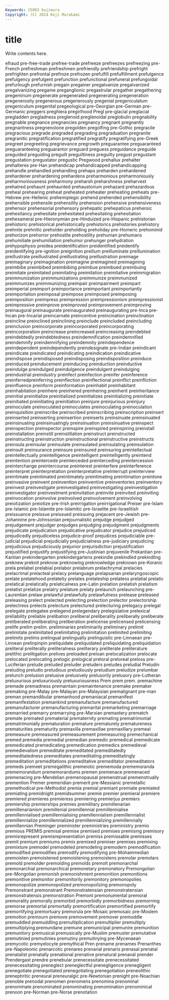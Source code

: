 ```yaml
---
Keywords: 25993 kojimura
Copyright: (C) 2024 Koji Murakami
---
```


# title

Write contents here.



efraud
pre-free-trade prefree-trade prefreeze prefreezes prefreezing pre-French prefreshman prefreshmen prefriendly prefriendship
prefright prefrighten prefrontal prefroze prefrozen prefulfill prefulfillment prefulgence prefulgency prefulgent
prefunction prefunctional prefuneral prefungoidal prefurlough prefurnish pregain pregainer pregalvanize pregalvanized
pregalvanizing pregame preganglionic pregastrular pregather pregathering pregeminum pregenerate pregenerated pregenerating
pregeneration pregenerosity pregenerous pregenerously pregenial pregeniculatum pregeniculum pregenital pregeological pre-Georgian
pre-German pre-Germanic preggers preghiera pregirlhood Pregl pre-glacial preglacial pregladden pregladness
preglenoid preglenoidal preglobulin pregnability pregnable pregnance pregnancies pregnancy pregnant pregnantly
pregnantness pregnenolone pregolden pregolfing pre-Gothic pregracile pregracious pregrade pregraded pregrading
pregraduation pregranite pregranitic pregratification pregratified pregratify pregratifying pre-Greek pregreet pregreeting
pregrievance pregrowth preguarantee preguaranteed preguaranteeing preguarantor preguard preguess preguidance preguide
preguided preguiding preguilt preguiltiness preguilty pregust pregustant pregustation pregustator pregustic
Pregwood prehallux prehalter prehalteres pre-Han prehandicap prehandicapped prehandicapping prehandle prehandled
prehandling prehaps preharden prehardened prehardener prehardening prehardens preharmonious preharmoniously preharmoniousness
preharmony preharsh preharshness preharvest prehatred prehaunt prehaunted prehaustorium prehazard prehazardous
preheal prehearing preheat preheated preheater preheating preheats pre-Hebrew pre-Hellenic prehemiplegic
prehend prehended prehensibility prehensible prehensile prehensility prehension prehensive prehensiveness prehensor
prehensorial prehensory prehepatic prehepaticus preheroic prehesitancy prehesitate prehesitated prehesitating prehesitation
prehexameral pre-Hieronymian pre-Hinduized pre-Hispanic prehistorian prehistoric prehistorical prehistorically prehistorics prehistories
prehistory prehnite prehnitic preholder preholding preholiday pre-Homeric prehominid prehorizon prehorror
prehostile prehostility prehuman prehumans prehumiliate prehumiliation prehumor prehunger prehydration prehypophysis
preidea preidentification preidentified preidentify preidentifying pre-ignition preignition preilium preilluminate preillumination
preillustrate preillustrated preillustrating preillustration preimage preimaginary preimagination preimagine preimagined preimagining
preimbibe preimbibed preimbibing preimbue preimbued preimbuing preimitate preimitated preimitating preimitation
preimitative preimmigration preimmunization preimmunizations preimmunize preimmunized preimmunizes preimmunizing preimpair preimpairment
preimpart preimperial preimport preimportance preimportant preimportantly preimportation preimposal preimpose preimposed
preimposing preimposition preimpress preimpression preimpressionism preimpressionist preimpressive preimprove preimproved preimprovement
preimproving preinaugural preinaugurate preinaugurated preinaugurating pre-Inca pre-Incan pre-Incarial preincarnate preincentive
preincination preinclination preincline preinclined preinclining preinclude preincluded preincluding preinclusion preincorporate
preincorporated preincorporating preincorporation preincrease preincreased preincreasing preindebted preindebtedly preindebtedness preindemnification
preindemnified preindemnify preindemnifying preindemnity preindependence preindependent preindependently preindesignate pre-Indian preindicant
preindicate preindicated preindicating preindication preindicative preindispose preindisposed preindisposing preindisposition preinduce
preinduced preinducement preinducing preinduction preinductive preindulge preindulged preindulgence preindulgent preindulging
preindustrial preindustry preinfect preinfection preinfer preinference preinferredpreinferring preinflection preinflectional preinflict
preinfliction preinfluence preinform preinformation preinhabit preinhabitant preinhabitation preinhere preinhered preinhering
preinherit preinheritance preinitial preinitialize preinitialized preinitializes preinitializing preinitiate preinitiated preinitiating
preinitiation preinjure preinjurious preinjury preinoculate preinoculated preinoculates preinoculating preinoculation preinquisition
preinscribe preinscribed preinscribing preinscription preinsert preinserted preinserting preinsertion preinserts preinsinuate
preinsinuated preinsinuating preinsinuatingly preinsinuation preinsinuative preinspect preinspection preinspector preinspire preinspired
preinspiring preinstall preinstallation preinstill preinstillation preinstruct preinstructed preinstructing preinstruction preinstructional
preinstructive preinstructs preinsula preinsular preinsulate preinsulated preinsulating preinsulation preinsult preinsurance
preinsure preinsured preinsuring preintellectual preintellectually preintelligence preintelligent preintelligently preintend preintention
preintercede preinterceded preinterceding preintercession preinterchange preintercourse preinterest preinterfere preinterference preinterpret
preinterpretation preinterpretative preinterrupt preinterview preintimate preintimated preintimately preintimating preintimation preintone
preinvasive preinvent preinvention preinventive preinventories preinventory preinvest preinvestigate preinvestigated preinvestigating
preinvestigation preinvestigator preinvestment preinvitation preinvite preinvited preinviting preinvocation preinvolve preinvolved
preinvolvement preinvolving preiotization preiotize pre-Irish preirrigation preirrigational Preiser pre-Islam pre-Islamic
pre-Islamite pre-Islamitic pre-Israelite pre-Israelitish preissuance preissue preissued preissuing prejacent pre-Jewish
pre-Johannine pre-Johnsonian prejournalistic prejudge prejudged prejudgement prejudger prejudges prejudging prejudgment
prejudgments prejudicate prejudication prejudicative prejudicator prejudice prejudiced prejudicedly prejudiceless prejudice-proof
prejudices prejudiciable pre-judicial prejudicial prejudicially prejudicialness pre-judiciary prejudicing prejudicious prejudiciously
prejunior prejurisdiction prejustification prejustified prejustify prejustifying pre-Justinian prejuvenile Prekantian pre-Kantian
prekindergarten prekindergartens prekindle prekindled prekindling preknew preknit preknow preknowing preknowledge
preknown pre-Koranic prela prelabel prelabial prelabor prelabrum prelachrymal prelacies prelacrimal
prelacteal prelacy prelanguage prelapsarian prelaryngoscopic prelate prelatehood prelateity prelates prelateship
prelatess prelatial prelatic prelatical prelatically prelaticalness pre-Latin prelation prelatish prelatism
prelatist prelatize prelatry prelature prelaty prelaunch prelaunching pre-Laurentian prelaw prelawful
prelawfully prelawfulness prelease preleased preleasing prelect prelected prelecting prelection prelector
prelectorship prelectress prelects prelecture prelectured prelecturing prelegacy prelegal prelegate prelegatee
prelegend prelegendary prelegislative prelexical preliability preliable prelibation preliberal preliberality preliberally
preliberate preliberated preliberating preliberation prelicense prelicensed prelicensing prelife prelim prelim.
preliminaries preliminarily preliminary prelimit prelimitate prelimitated prelimitating prelimitation prelimited prelimiting
prelimits prelims prelingual prelingually prelinguistic pre-Linnaean pre-Linnean prelinpinpin preliquidate preliquidated
preliquidating preliquidation preliteral preliterally preliteralness preliterary preliterate preliterature prelithic prelitigation
prelives preloaded preloan prelocalization prelocate prelocated prelocating prelogic prelogical preloral
preloreal preloss pre-Luciferian prelude preluded preluder preluders preludes preludial Preludin
preluding preludio preludious preludiously preludium preludize prelumbar prelunch prelusion prelusive
prelusively prelusorily prelusory pre-Lutheran preluxurious preluxuriously preluxuriousness Prem prem prem.
premachine premade premadness premaintain premaintenance premake premaker premaking pre-Malay pre-Malayan
pre-Malaysian premalignant pre-man preman premandibular premanhood premaniacal premanifest premanifestation premankind
premanufacture premanufactured premanufacturer premanufacturing premarital premarketing premarriage premarried premarry premarrying
pre-Marxian premastery prematch premate premated prematerial prematernity premating prematrimonial prematrimonially
prematuration premature prematurely prematureness prematurities prematurity premaxilla premaxillae premaxillary premeal
premeasure premeasured premeasurement premeasuring premechanical premed premedia premedial premedian premedic
premedical premedicate premedicated premedicating premedication premedics premedieval premedievalism premeditate premeditated
premeditatedly premeditatedness premeditates premeditating premeditatingly premeditation premeditations premeditative premeditator premeditators
premeds premeet premegalithic premeiotic prememoda prememoranda prememorandum prememorandums premen premenace
premenaced premenacing pre-Mendelian premenopausal premenstrual premenstrually premention Premer premeridian premerit
pre-Messianic premetallic premethodical pre-Methodist premia premial premiant premiate premiated premiating
premidnight premidsummer premie premier premieral premiere premiered premieres premieress premiering
premierjus premiers premiership premierships premies premilitary premillenarian premillenarianism premillenial premillennial
premillennialise premillennialised premillennialising premillennialism premillennialist premillennialize premillennialized premillennializing premillennially premillennian
Preminger preminister preministries preministry premio premious PREMIS premisal premise premised
premises premising premisory premisrepresent premisrepresentation premiss premissable premisses premit premium
premiums premix premixed premixer premixes premixing premixture premodel premodeled premodeling
premodern premodification premodified premodifies premodify premodifying pre-Mohammedian premoisten premoistened premoistening
premoistens premolar premolars premold premolder premolding premolds premolt premonarchal premonarchial
premonarchical premonetary premonetory Premongolian pre-Mongolian premonish premonishment premonition premonitions premonitive
premonitor premonitorily premonitory premonopolies premonopolize premonopolized premonopolizing premonopoly Premonstrant premonstrant
Premonstratensian premonstratensian premonstratensis premonstration Premont premonumental premoral premorality premorally premorbid
premorbidly premorbidness premorning premorse premortal premortally premortification premortified premortify premortifying
premortuary premorula pre-Mosaic premosaic pre-Moslem premotion premourn premove premovement premover
premuddle premuddled premuddling premultiplication premultiplier premultiply premultiplying premundane premune premunicipal
premunire premunition premunitory premusical premusically pre-Muslim premuster premutative premutinied premutinies
premutiny premutinying pre-Mycenaean premycotic premyelocyte premythical Pren prename prenames Prenanthes
pre-Napoleonic prenarcotic prenares prenarial prenaris prenasal prenatal prenatalist prenatally prenational
prenative prenatural prenaval prender Prendergast prendre prenebular prenecessitate prenecessitated prenecessitating
preneglect preneglectful prenegligence prenegligent prenegotiate prenegotiated prenegotiating prenegotiation preneolithic prenephritic
preneural preneuralgic pre-Newtonian prenight pre-Noachian prenoble prenodal prenomen prenomens prenomina
prenominal prenominate prenominated prenominating prenomination prenominical prenoon pre-Norman pre-Norse prenotation
